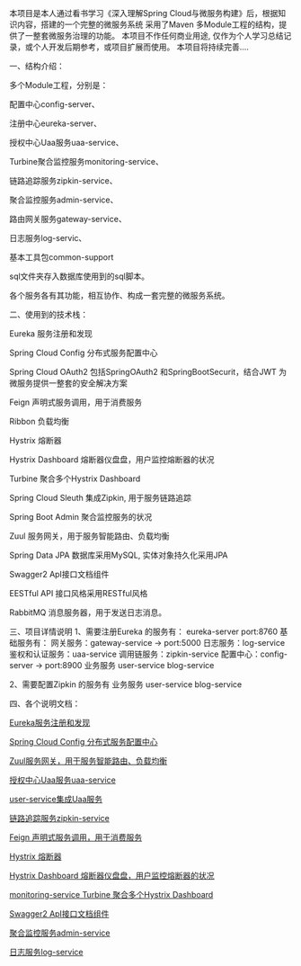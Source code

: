 本项目是本人通过看书学习《深入理解Spring Cloud与微服务构建》后，根据知识内容，搭建的一个完整的微服务系统
采用了Maven 多Module工程的结构，提供了一整套微服务治理的功能。
本项目不作任何商业用途, 仅作为个人学习总结记录，或个人开发后期参考，或项目扩展而使用。
本项目将持续完善....

一、结构介绍：

多个Module工程，分别是：

配置中心config-server、

注册中心eureka-server、

授权中心Uaa服务uaa-service、

Turbine聚合监控服务monitoring-service、

链路追踪服务zipkin-service、

聚合监控服务admin-service、

路由网关服务gateway-service、

日志服务log-servic、

基本工具包common-support


sql文件夹存入数据库使用到的sql脚本。

各个服务各有其功能，相互协作、构成一套完整的微服务系统。


二、使用到的技术栈：

Eureka  服务注册和发现

Spring Cloud Config 分布式服务配置中心

Spring Cloud OAuth2 包括SpringOAuth2 和SpringBootSecurit，结合JWT 为微服务提供一整套的安全解决方案

Feign   声明式服务调用，用于消费服务

Ribbon 负载均衡

Hystrix 熔断器

Hystrix Dashboard 熔断器仪盘盘，用户监控熔断器的状况

Turbine 聚合多个Hystrix Dashboard

Spring Cloud Sleuth 集成Zipkin, 用于服务链路追踪

Spring Boot Admin 聚合监控服务的状况

Zuul    服务网关，用于服务智能路由、负载均衡

Spring Data JPA 数据库采用MySQL, 实体对象持久化采用JPA

Swagger2 ApI接口文档组件

EESTful API 接口风格采用RESTful风格

RabbitMQ    消息服务器，用于发送日志消息。


三、项目详情说明
1、需要注册Eureka 的服务有：
eureka-server port:8760
基础服务有：
网关服务：gateway-service -> port:5000
日志服务：log-service
鉴权和认证服务：uaa-service
调用链服务：zipkin-service
配置中心：config-server -> port:8900
业务服务
user-service
blog-service

2、需要配置Zipkin 的服务有
业务服务
user-service
blog-service

四、各个说明文档：

[Eureka服务注册和发现](https://github.com/KevinDeveloper/microservicebase/blob/master/eureka-server/readme.txt)

[Spring Cloud Config 分布式服务配置中心](https://github.com/KevinDeveloper/microservicebase/blob/master/config-server/readme.txt)

[Zuul服务网关，用于服务智能路由、负载均衡](https://github.com/KevinDeveloper/microservicebase/blob/master/gateway-service/readme.txt)


[授权中心Uaa服务uaa-service](https://github.com/KevinDeveloper/microservicebase/blob/master/uaa-service/readme.txt)

[user-service集成Uaa服务](https://github.com/KevinDeveloper/microservicebase/blob/master/user-service/readme-uaa-service.txt)

[链路追踪服务zipkin-service](https://github.com/KevinDeveloper/microservicebase/blob/master/zipkin-service/readme.txt)

[Feign   声明式服务调用，用于消费服务](https://github.com/KevinDeveloper/microservicebase/blob/master/user-service/readme-feign.txt)

[Hystrix 熔断器](https://github.com/KevinDeveloper/microservicebase/blob/master/user-service/readme-hystrix.txt)

[Hystrix Dashboard 熔断器仪盘盘，用户监控熔断器的状况](https://github.com/KevinDeveloper/microservicebase/blob/master/user-service/readme-hystrix%20dashboard.txt)

[monitoring-service Turbine 聚合多个Hystrix Dashboard](https://github.com/KevinDeveloper/microservicebase/blob/master/monitoring-service/readme.txt)

[Swagger2 ApI接口文档组件](https://github.com/KevinDeveloper/microservicebase/blob/master/user-service/readme-swagger.txt)

[聚合监控服务admin-service](https://github.com/KevinDeveloper/microservicebase/blob/master/admin-service/readme.txt)

[日志服务log-service](https://github.com/KevinDeveloper/microservicebase/blob/master/log-service/readme.txt)




































